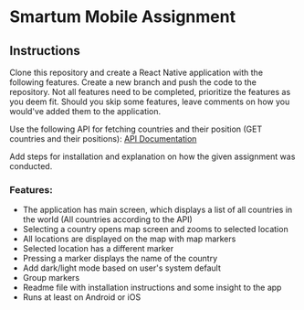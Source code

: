 # Smartum Mobile Assignment


## Instructions
Clone this repository and create a React Native application with the following features. Create a new branch and push the code to the repository. Not all features need to be completed, prioritize the features as you deem fit. Should you skip some features, leave comments on how you would've added them to the application.

Use the following API for fetching countries and their position (GET countries and their positions): [API Documentation](https://documenter.getpostman.com/view/1134062/T1LJjU52#5e9e8c4d-00e6-457b-b400-c9b86eedfeca)

Add steps for installation and explanation on how the given assignment was conducted.


### Features:
- The application has main screen, which displays a list of all countries in the world (All countries according to the API)
- Selecting a country opens map screen and zooms to selected location
- All locations are displayed on the map with map markers
- Selected location has a different marker
- Pressing a marker displays the name of the country
- Add dark/light mode based on user's system default
- Group markers
- Readme file with installation instructions and some insight to the app
- Runs at least on Android or iOS

